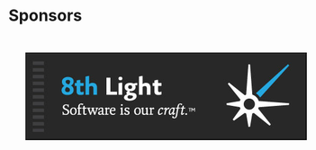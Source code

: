 # Sponsors

<img src="images/8thlight.png" style="border:none; box-shadow:none; margin: 30px; background:white"/>

